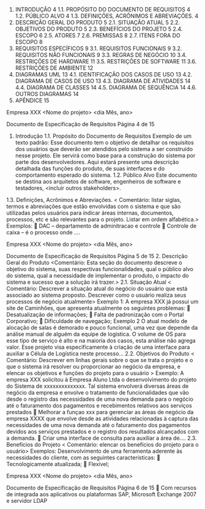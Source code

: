1. INTRODUÇÃO 4
1.1. PROPÓSITO DO DOCUMENTO DE REQUISITOS 4
1.2. PÚBLICO ALVO 4
1.3. DEFINIÇÕES, ACRÔNIMOS E ABREVIAÇÕES. 4
2. DESCRIÇÃO GERAL DO PRODUTO 5
2.1. SITUAÇÃO ATUAL 5
2.2. OBJETIVOS DO PRODUTO 5
2.3. BENEFÍCIOS DO PROJETO 5
2.4. ESCOPO 6
2.5. ATORES 7
2.6. PREMISSAS 8
2.7. ITENS FORA DO ESCOPO 8
3. REQUISITOS ESPECÍFICOS 9
3.1. REQUISITOS FUNCIONAIS 9
3.2. REQUISITOS NÃO FUNCIONAIS 9
3.3. REGRAS DE NEGÓCIO 10
3.4. RESTRIÇÕES DE HARDWARE 11
3.5. RESTRIÇÕES DE SOFTWARE 11
3.6. RESTRIÇÕES DE AMBIENTE 12
4. DIAGRAMAS UML 13
4.1. IDENTIFICAÇÃO DOS CASOS DE USO 13
4.2. DIAGRAMA DE CASOS DE USO 13
4.3. DIAGRAMA DE ATIVIDADES 14
4.4. DIAGRAMA DE CLASSES 14
4.5. DIAGRAMA DE SEQUÊNCIA 14
4.6. OUTROS DIAGRAMAS 14
5. APÊNDICE 15

Empresa XXX
&lt;Nome do projeto&gt; &lt;dia Mês, ano&gt;

Documento de Especificação de Requisitos Página 4 de 15
1. Introdução
1.1. Propósito do Documento de Requisitos
Exemplo de um texto padrão:
Esse documento tem o objetivo de detalhar os requisitos dos usuários que deverão ser atendidos
pelo sistema a ser construído nesse projeto. Ele servirá como base para a construção do sistema
por parte dos desenvolvedores.
Aqui estará presente uma descrição detalhada das funções do produto, de suas interfaces e do
comportamento esperado do sistema.
1.2. Público Alvo
Este documento se destina aos arquitetos de software, engenheiros de software e
testadores, &lt;incluir outros stakeholders&gt;.

1.3. Definições, Acrônimos e Abreviações.
&lt; Comentário: listar siglas, termos e abreviações que estão envolvidas com o
sistema e que são utilizadas pelos usuários para indicar áreas internas, documentos,
processos, etc e são relevantes para o projeto. Listar em ordem alfabética.&gt;
Exemplos:
 DAC – departamento de adminitracao e controle
 Controle de caixa – é o processo onde ....

Empresa XXX
&lt;Nome do projeto&gt; &lt;dia Mês, ano&gt;

Documento de Especificação de Requisitos Página 5 de 15
2. Descrição Geral do Produto
&lt;Comentário: Esta seção do documento descreve o objetivo do sistema, suas
respectivas funcionalidades, qual o público alvo do sistema, qual a necessidade de
implementar o produto, o impacto do sistema e sucesso que a solução irá trazer.&gt;
2.1. Situação Atual
&lt; Comentário: Descrever a situação atual do negócio do usuário que está associado ao
sistema proposto. Descrever como o usuário realiza seus processos de negócio atualmente&gt;
Exemplo 1: A empresa XXX já possui um site de Caminhões, que apresenta atualmente os
seguintes problemas:
 Desatualização de informações;
 Falta de padronização com o Portal Corporativo;
 Dificuldade de navegação;
Exemplo 2
O atual modelo de alocação de salas é demorado e pouco funcional, uma vez que depende da
análise manual de alguém da equipe de logística. O volume de OS para esse tipo de serviço é
alto e na maioria dos casos, esta análise não agrega valor. Esse projeto visa especificamente à
criação de uma interface para auxiliar a Célula de Logística neste processo...
2.2. Objetivos do Produto
&lt; Comentário: Descrever em linhas gerais sobre o que se trata o projeto e o que o
sistema irá resolver ou proporcionar ao negócio da empresa, e elencar os objetivos e
funções do projeto para o usuário &gt;
Exemplo:
A empresa XXX solicitou à Empresa Aluno Ltda o desenvolvimento do projeto do Sistema de
xxxxxxxxxxxxxx. Tal sistema envolverá diversas áreas de negócio da empresa e envolve o
tratamento de funcionalidades que vão desde o registro das necessidades de uma nova
demanda para o negócio até o faturamento dos pagamentos e recebimentos relativos aos
serviços prestados
 Melhorar a funçao xxx para gerenciar as áreas de negócio da empresa XXXX que
envolve desde as atividades relacionadas à captura das necessidades de uma nova
demanda até o faturamento dos pagamentos devidos aos serviços prestados e o
registro dos resultados alcançados com a demanda.
 Criar uma interface de consulta para auxiliar a área de....
2.3. Benefícios do Projeto
&lt; Comentário: elencar os benefícios do projeto para o usuário&gt;
Exemplos:
Desenvolvimento de uma ferramenta aderente às necessidades do cliente, com as seguintes
características:
 Tecnologicamente atualizada;
 Flexível;

Empresa XXX
&lt;Nome do projeto&gt; &lt;dia Mês, ano&gt;

Documento de Especificação de Requisitos Página 6 de 15
 Com recursos de integrada aos aplicativos ou plataformas SAP, Microsoft Exchange 2007 e
servidor LDAP





